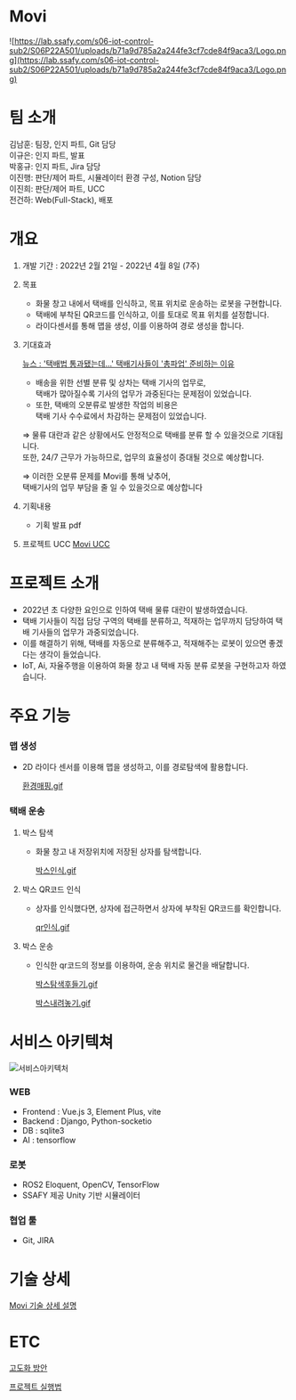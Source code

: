 # Movi
![https://lab.ssafy.com/s06-iot-control-sub2/S06P22A501/uploads/b71a9d785a2a244fe3cf7cde84f9aca3/Logo.png](https://lab.ssafy.com/s06-iot-control-sub2/S06P22A501/uploads/b71a9d785a2a244fe3cf7cde84f9aca3/Logo.png)
   

# 팀 소개

김남훈: 팀장, 인지 파트, Git 담당   
이규은: 인지 파트, 발표   
박홍규: 인지 파트, Jira 담당  
이진행: 판단/제어 파트, 시뮬레이터 환경 구성, Notion 담당  
이진희: 판단/제어 파트, UCC  
전건하: Web(Full-Stack), 배포   


# 개요

1. 개발 기간 : 2022년 2월 21일 - 2022년 4월 8일 (7주)
2. 목표 
    - 화물 창고 내에서 택배를 인식하고, 목표 위치로 운송하는 로봇을 구현합니다.
    - 택배에 부착된 QR코드를 인식하고, 이를 토대로 목표 위치를 설정합니다.
    - 라이다센서를 통해 맵을 생성, 이를 이용하여 경로 생성을 합니다.
3. 기대효과
    
    [뉴스 : '택배법 통과됐는데...' 택배기사들이 '총파업' 준비하는 이유](https://www.vop.co.kr/A00001540619.html)
    
    - 배송을 위한 선별 분류 및 상차는 택배 기사의 업무로,   
    택배가 많아질수록 기사의 업무가 과중된다는 문제점이 있었습니다.
    - 또한, 택배의 오분류로 발생한 작업의 비용은   
    택배 기사 수수료에서 차감하는 문제점이 있었습니다.
    
    ⇒  물류 대란과 같은 상황에서도 안정적으로 택배를 분류 할 수 있을것으로 기대됩니다.   
    또한, 24/7 근무가 가능하므로, 업무의 효율성이 증대될 것으로 예상합니다.
    
    ⇒  이러한 오분류 문제를 Movi를 통해 낮추어,   
    택배기사의 업무 부담을 줄 일 수 있을것으로 예상합니다
    
4. 기획내용 
    - 기획 발표 pdf
  
5. 프로젝트 UCC
    [Movi UCC](https://youtu.be/5xxZX21mxcA)
    

# 프로젝트 소개

- 2022년 초 다양한 요인으로 인하여 택배 물류 대란이 발생하였습니다.
- 택배 기사들이 직접 담당 구역의 택배를 분류하고, 적재하는 업무까지 담당하여 택배 기사들의 업무가 과중되었습니다.
- 이를 해결하기 위해, 택배를 자동으로 분류해주고, 적재해주는 로봇이 있으면 좋겠다는 생각이 들었습니다.
- IoT, Ai, 자율주행을 이용하여 화물 창고 내 택배 자동 분류 로봇을 구현하고자 하였습니다.

# 주요 기능

### 맵 생성

- 2D 라이다 센서를 이용해 맵을 생성하고, 이를 경로탐색에 활용합니다.
    
    [환경매핑.gif](../Movi/video/mapping.gif)
    

### 택배 운송

1. 박스 탐색
    - 화물 창고 내 저장위치에 저장된 상자를 탐색합니다.
        
        [박스인식.gif](../Movi/video/box_recog.gif)
        
2. 박스 QR코드 인식
    - 상자를 인식했다면, 상자에 접근하면서 상자에 부착된 QR코드를 확인합니다.
        
        [qr인식.gif](../Movi/video/qr_recog.gif)
        
3. 박스 운송
    - 인식한 qr코드의 정보를 이용하여, 운송 위치로 물건을 배달합니다.
        
        [박스탐색후들기.gif](../Movi/video/box_up.gif)
        
        [박스내려놓기.gif](../Movi/video/box_down.gif)
        

# 서비스 아키텍쳐

![서비스아키텍처](../Movi/video/architecture.png)

### WEB

- Frontend : Vue.js 3, Element Plus, vite
- Backend : Django, Python-socketio
- DB : sqlite3
- AI : tensorflow

### 로봇

- ROS2 Eloquent, OpenCV, TensorFlow
- SSAFY 제공 Unity 기반 시뮬레이터

### 협업 툴

- Git, JIRA

# 기술 상세

[Movi 기술 상세 설명](https://www.notion.so/Movi-28af65a9c6cc4c04b10a7f45b7a28cc7)

# ETC

[고도화 방안](https://www.notion.so/b47e09fa977146c2a619620c54b7817e)

[프로젝트 실행법](https://www.notion.so/a4e1486e17444b558d5a56b85756e4d6)